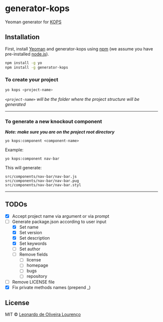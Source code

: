 # generator-kops

Yeoman generator for [KOPS](https://github.com/masterl/kops)

## Installation

First, install [Yeoman](http://yeoman.io) and generator-kops using [npm](https://www.npmjs.com/) (we assume you have pre-installed [node.js](https://nodejs.org/)).

```bash
npm install -g yo
npm install -g generator-kops
```

### To create your project

```bash
yo kops <project-name>
```

*`<project-name>` will be the folder where the project structure will be generated*

---

### To generate a new knockout component

***Note: make sure you are on the project root directory***

```
yo kops:component <component-name>
```

Example:

`yo kops:component nav-bar`

This will generate:

```
src/components/nav-bar/nav-bar.js
src/components/nav-bar/nav-bar.pug
src/components/nav-bar/nav-bar.styl
```

---

## TODOs

- [X] Accept project name via argument or via prompt
- [ ] Generate package.json according to user input
  - [X] Set name
  - [X] Set version
  - [X] Set description
  - [X] Set keywords
  - [ ] Set author
  - [ ] Remove fields
     - [ ] license
     - [ ] homepage
     - [ ] bugs
     - [ ] repository
- [ ] Remove LICENSE file
- [X] Fix private methods names (prepend \_)

## License

MIT © [Leonardo de Oliveira Lourenço]()

[npm-image]: https://badge.fury.io/js/generator-kops.svg
[npm-url]: https://npmjs.org/package/generator-kops
